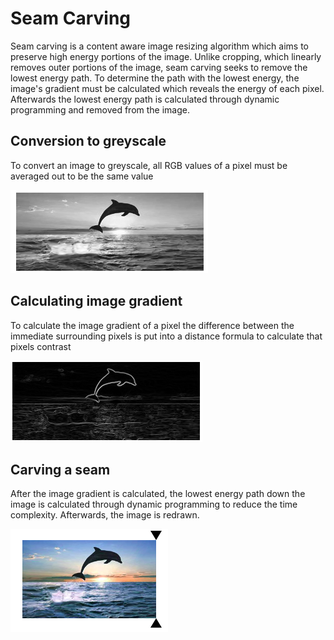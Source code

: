 # Seam Carving
Seam carving is a content aware image resizing algorithm which aims to
preserve high energy portions of the image. Unlike cropping, which
linearly removes outer portions of the image, seam carving seeks to
remove the lowest energy path. To determine the path with the lowest
energy, the image's gradient must be calculated which reveals the
energy of each pixel. Afterwards the lowest energy path is calculated
through dynamic programming and removed from the image.

## Conversion to greyscale
To convert an image to greyscale, all RGB values of a pixel must be averaged out to be the same value

![greyscale](dist/img/rm_grey.png)

## Calculating image gradient
To calculate the image gradient of a pixel the difference between the immediate surrounding pixels is put into a distance formula to calculate that pixels contrast

![gradient](dist/img/rm_gradient.png)

## Carving a seam
After the image gradient is calculated, the lowest energy path down the image is calculated through dynamic programming to reduce the time complexity. Afterwards, the image is redrawn.

![carved](dist/img/rm_shrunk.png)
